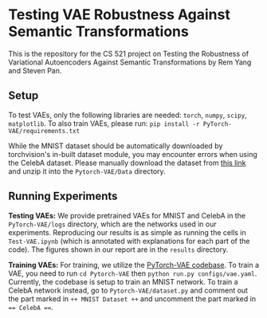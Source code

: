 # Testing VAE Robustness Against Semantic Transformations
This is the repository for the CS 521 project on Testing the Robustness of Variational Autoencoders Against Semantic Transformations by Rem Yang and Steven Pan.

## Setup
To test VAEs, only the following libraries are needed: `torch`, `numpy`, `scipy`, `matplotlib`.
To also train VAEs, please run: `pip install -r PyTorch-VAE/requirements.txt`

While the MNIST dataset should be automatically downloaded by torchvision's in-built dataset module, you may encounter errors when using the CelebA dataset. Please manually download the dataset from [this link](https://drive.google.com/file/d/1m8-EBPgi5MRubrm6iQjafK2QMHDBMSfJ/view?usp=sharing) and unzip it into the `Pytorch-VAE/Data` directory.

## Running Experiments
**Testing VAEs:** We provide pretrained VAEs for MNIST and CelebA in the `PyTorch-VAE/logs` directory, which are the networks used in our experiments. Reproducing our results is as simple as running the cells in `Test-VAE.ipynb` (which is annotated with explanations for each part of the code). The figures shown in our report are in the `results` directory.  

**Training VAEs:** For training, we utilize the [PyTorch-VAE codebase](https://github.com/AntixK/PyTorch-VAE). To train a VAE, you need to run `cd Pytorch-VAE` then `python run.py configs/vae.yaml`. Currently, the codebase is setup to train an MNIST network. To train a CelebA network instead, go to `Pytorch-VAE/dataset.py` and comment out the part marked in `++ MNIST Dataset ++` and uncomment the part marked in ` == CelebA ==`.
